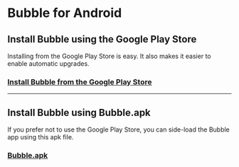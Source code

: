 Bubble for Android
==================

## Install Bubble using the Google Play Store

Installing from the Google Play Store is easy. It also makes it easier to enable automatic upgrades.

### [Install Bubble from the Google Play Store](https://link-tbd.example.com/)

----

## Install Bubble using Bubble.apk

If you prefer not to use the Google Play Store, you can side-load the Bubble app using this apk file.

### [Bubble.apk](https://link-tbd.example.com/)
